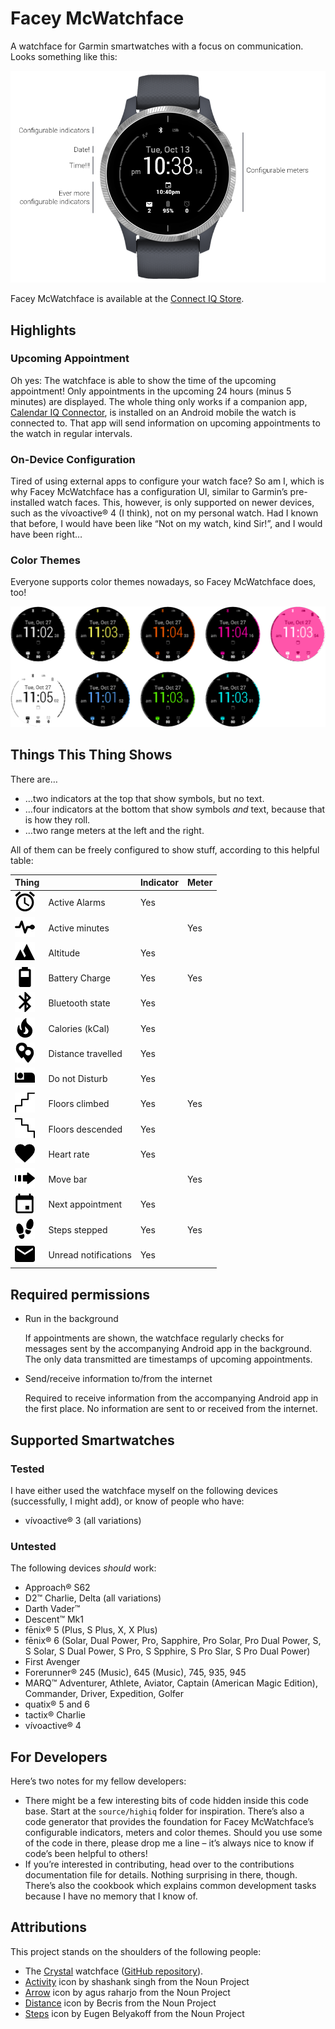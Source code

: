 # Facey McWatchface

A watchface for Garmin smartwatches with a focus on communication. Looks something like this:

![Watchface design](promo/diagram.png)

Facey McWatchface is available at the [Connect IQ Store](https://apps.garmin.com/en-US/apps/3c5eb9f4-0921-43a3-a5f1-12979a9aa3ce).

## Highlights

### Upcoming Appointment

Oh yes: The watchface is able to show the time of the upcoming appointment! Only appointments in the upcoming 24 hours (minus 5 minutes) are displayed. The whole thing only works if a companion app, [Calendar IQ Connector](https://github.com/le-cds/android-calendariq), is installed on an Android mobile the watch is connected to. That app will send information on upcoming appointments to the watch in regular intervals.

### On-Device Configuration

Tired of using external apps to configure your watch face? So am I, which is why Facey McWatchface has a configuration UI, similar to Garmin’s pre-installed watch faces. This, however, is only supported on newer devices, such as the vívoactive® 4 (I think), not on my personal watch. Had I known that before, I would have been like “Not on my watch, kind Sir!”, and I would have been right…

### Color Themes

Everyone supports color themes nowadays, so Facey McWatchface does, too!

![](promo/themes.png)

## Things This Thing Shows

There are…

* …two indicators at the top that show symbols, but no text.
* …four indicators at the bottom that show symbols _and_ text, because that is how they roll.
* …two range meters at the left and the right.

All of them can be freely configured to show stuff, according to this helpful table:

| Thing                                                     |                      | Indicator | Meter |
| --------------------------------------------------------- | -------------------- | --------- | ----- |
| ![](resources/drawables/icon_BehaviorAlarms.png)          | Active Alarms        | Yes       |       |
| ![](resources/drawables/icon_BehaviorActiveMinutes.png)   | Active minutes       |           | Yes   |
| ![](resources/drawables/icon_BehaviorAltitude.png)        | Altitude             | Yes       |       |
| ![](resources/drawables/icon_BehaviorBattery.png)         | Battery Charge       | Yes       | Yes   |
| ![](resources/drawables/icon_BehaviorBluetooth.png)       | Bluetooth state      | Yes       |       |
| ![](resources/drawables/icon_BehaviorCalories.png)        | Calories (kCal)      | Yes       |       |
| ![](resources/drawables/icon_BehaviorDistance.png)        | Distance travelled   | Yes       |       |
| ![](resources/drawables/icon_BehaviorDnD.png)             | Do not Disturb       | Yes       |       |
| ![](resources/drawables/icon_BehaviorFloorsClimbed.png)   | Floors climbed       | Yes       | Yes   |
| ![](resources/drawables/icon_BehaviorFloorsDescended.png) | Floors descended     | Yes       |       |
| ![](resources/drawables/icon_BehaviorHeartRate.png)       | Heart rate           | Yes       |       |
| ![](resources/drawables/icon_BehaviorMoveBar.png)         | Move bar             |           | Yes   |
| ![](resources/drawables/icon_BehaviorAppointments.png)    | Next appointment     | Yes       |       |
| ![](resources/drawables/icon_BehaviorSteps.png)           | Steps stepped        | Yes       | Yes   |
| ![](resources/drawables/icon_BehaviorNotifications.png)   | Unread notifications | Yes       |       |

## Required permissions

* Run in the background

  If appointments are shown, the watchface regularly checks for messages sent by the accompanying Android app in the background. The only data transmitted are timestamps of upcoming appointments.

* Send/receive information to/from the internet

  Required to receive information from the accompanying Android app in the first place. No information are sent to or received from the internet.

## Supported Smartwatches

### Tested

I have either used the watchface myself on the following devices (successfully, I might add), or know of people who have:

* vívoactive® 3 (all variations)

### Untested

The following devices _should_ work:

* Approach® S62
* D2™ Charlie, Delta (all variations)
* Darth Vader™
* Descent™ Mk1
* fēnix® 5 (Plus, S Plus, X, X Plus)
* fēnix® 6 (Solar, Dual Power, Pro, Sapphire, Pro Solar, Pro Dual Power, S, S Solar, S Dual Power, S Pro, S Spphire, S Pro Slar, S Pro Dual Power)
* First Avenger
* Forerunner® 245 (Music), 645 (Music), 745, 935, 945
* MARQ™ Adventurer, Athlete, Aviator, Captain (American Magic Edition), Commander, Driver, Expedition, Golfer
* quatix® 5 and 6
* tactix® Charlie
* vívoactive® 4

## For Developers

Here’s two notes for my fellow developers:

* There might be a few interesting bits of code hidden inside this code base. Start at the `source/highiq` folder for inspiration. There’s also a code generator that provides the foundation for Facey McWatchface’s configurable indicators, meters and color themes. Should you use some of the code in there, please drop me a line – it’s always nice to know if code’s been helpful to others!
* If you’re interested in contributing, head over to the contributions documentation file for details. Nothing surprising in there, though. There’s also the cookbook which explains common development tasks because I have no memory that I know of.

## Attributions

This project stands on the shoulders of the following people:

- The [Crystal](https://apps.garmin.com/en-GB/apps/9fd04d09-8c80-4c81-9257-17cfa0f0081b) watchface ([GitHub repository](https://github.com/warmsound/crystal-face)).
- [Activity](https://thenounproject.com/term/activity/1955073/) icon by shashank singh from the Noun Project
- [Arrow](https://thenounproject.com/term/arrow/3257700/) icon by agus raharjo from the Noun Project
- [Distance](https://thenounproject.com/term/distance/1514833/) icon by Becris from the Noun Project
- [Steps](https://thenounproject.com/term/steps/87667/) icon by Eugen Belyakoff from the Noun Project
